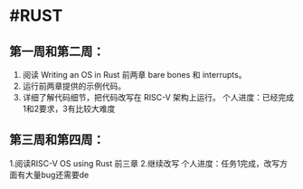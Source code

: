 #RUST
=
第一周和第二周：
----
1. 阅读 Writing an OS in Rust 前两章 bare bones 和 interrupts。
2. 运行前两章提供的示例代码。
3. 详细了解代码细节，把代码改写在 RISC-V 架构上运行。
个人进度：已经完成1和2要求，3有比较大难度

第三周和第四周：
------
1.阅读RISC-V OS using Rust 前三章
2.继续改写
个人进度：任务1完成，改写方面有大量bug还需要de



